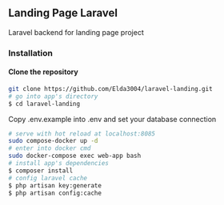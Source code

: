 ## Landing Page Laravel

Laravel backend for landing page project

### Installation

####  Clone the repository

``` bash
git clone https://github.com/Elda3004/laravel-landing.git
# go into app's directory
$ cd laravel-landing
```
Copy .env.example into .env and set your database connection

``` bash
# serve with hot reload at localhost:8085
sudo compose-docker up -d
# enter into docker cmd
sudo docker-compose exec web-app bash
# install app's dependencies
$ composer install
# config laravel cache
$ php artisan key:generate
$ php artisan config:cache
```
